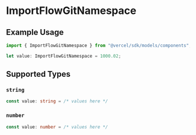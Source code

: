 # ImportFlowGitNamespace

## Example Usage

```typescript
import { ImportFlowGitNamespace } from "@vercel/sdk/models/components";

let value: ImportFlowGitNamespace = 1000.02;
```

## Supported Types

### `string`

```typescript
const value: string = /* values here */
```

### `number`

```typescript
const value: number = /* values here */
```

